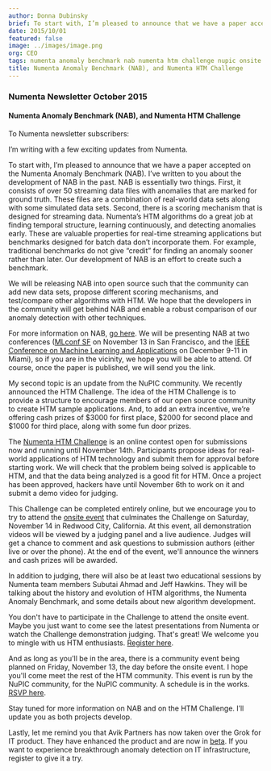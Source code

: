 ```yaml
---
author: Donna Dubinsky
brief: To start with, I’m pleased to announce that we have a paper accepted on the Numenta Anomaly Benchmark (NAB).  I’ve written to you about the development of
date: 2015/10/01
featured: false
image: ../images/image.png
org: CEO
tags: numenta anomaly benchmark nab numenta htm challenge nupic onsite november 2015
title: Numenta Anomaly Benchmark (NAB), and Numenta HTM Challenge
---
```


### Numenta Newsletter October 2015

#### Numenta Anomaly Benchmark (NAB), and Numenta HTM Challenge

To Numenta newsletter subscribers:

I’m writing with a few exciting updates from Numenta.

To start with, I’m pleased to announce that we have a paper accepted on the
Numenta Anomaly Benchmark (NAB).  I’ve written to you about the development of
NAB in the past.  NAB is essentially two things.  First, it consists of over 50
streaming data files with anomalies that are marked for ground truth.  These
files are a combination of real-world data sets along with some simulated data
sets.  Second, there is a scoring mechanism that is designed for streaming data.
Numenta’s HTM algorithms do a great job at finding temporal structure, learning
continuously, and detecting anomalies early.  These are valuable properties for
real-time streaming applications but benchmarks designed for batch data don’t
incorporate them. For example, traditional benchmarks do not give “credit” for
finding an anomaly sooner rather than later.  Our development of NAB is an
effort to create such a benchmark.

We will be releasing NAB into open source such that the community can add new
data sets, propose different scoring mechanisms, and test/compare other
algorithms with HTM.  We hope that the developers in the community will get
behind NAB and enable a robust comparison of our anomaly detection with other
techniques.

For more information on NAB, [go here](https://github.com/numenta/NAB). We will
be presenting NAB at two conferences
([MLconf SF](http://mlconf.com/events/san-francisco-ca/) on November 13 in
San Francisco, and the
[IEEE Conference on Machine Learning and Applications](http://www.icmla-conference.org/icmla15/)
on December 9-11 in Miami), so if you are in the vicinity, we hope you will be
able to attend. Of course, once the paper is published, we will send you
the link.

My second topic is an update from the NuPIC community.  We recently announced
the HTM Challenge.  The idea of the HTM Challenge is to provide a structure to
encourage members of our open source community to create HTM sample
applications. And, to add an extra incentive, we’re offering cash prizes of
$3000 for first place, $2000 for second place and $1000 for third place, along
with some fun door prizes.

The [Numenta HTM Challenge](http://htmchallenge.devpost.com/) is an online
contest open for submissions now and running until November 14th. Participants
propose ideas for real-world applications of HTM technology and submit them for
approval before starting work. We will check that the problem being solved is
applicable to HTM, and that the data being analyzed is a good fit for HTM.
Once a project has been approved, hackers have until November 6th to work on it
and submit a demo video for judging.

This Challenge can be completed entirely online, but we encourage you to try to
attend the [onsite event](http://www.meetup.com/numenta/events/224711586/) that
culminates the Challenge on Saturday, November 14 in Redwood City, California.
At this event, all demonstration videos will be viewed by a judging panel and a
live audience. Judges will get a chance to comment and ask questions to
submission authors (either live or over the phone). At the end of the event,
we'll announce the winners and cash prizes will be awarded.

In addition to judging, there will also be at least two educational sessions by
Numenta team members Subutai Ahmad and Jeff Hawkins. They will be talking about
the history and evolution of HTM algorithms, the Numenta Anomaly Benchmark, and
some details about new algorithm development.

You don't have to participate in the Challenge to attend the onsite event.
Maybe you just want to come see the latest presentations from Numenta or watch
the Challenge demonstration judging. That's great! We welcome you to mingle with
us HTM enthusiasts.
[Register here](http://www.meetup.com/numenta/events/224711586/).

And as long as you'll be in the area, there is a community event being planned
on Friday, November 13, the day before the onsite event. I hope you'll come meet
the rest of the HTM community. This event is run by the NuPIC community, for the
NuPIC community. A schedule is in the works.
[RSVP here](http://www.meetup.com/numenta/events/224711563/).

Stay tuned for more information on NAB and on the HTM Challenge.  I’ll update
you as both projects develop.

Lastly, let me remind you that Avik Partners has now taken over the Grok for IT
product.  They have enhanced the product and are now in
[beta](http://grokstream.com/). If you want to experience breakthrough anomaly
detection on IT infrastructure, register to give it a try.
